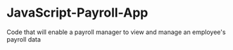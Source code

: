 # JavaScript-Payroll-App
Code that will enable a payroll manager to view and manage an employee's  payroll data
